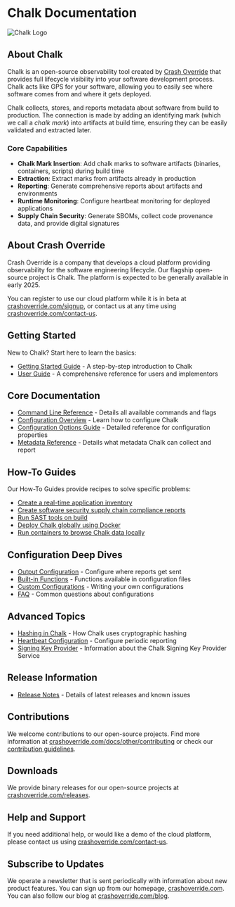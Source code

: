 # Chalk Documentation

![Chalk Logo](../pages/img/documentation.png)

## About Chalk

Chalk is an open-source observability tool created by [Crash Override](https://crashoverride.com)
that provides full lifecycle visibility into your software development process. Chalk acts like GPS
for your software, allowing you to easily see where software comes from and where it gets deployed.

Chalk collects, stores, and reports metadata about software from build to production. The connection
is made by adding an identifying mark (which we call a _chalk mark_) into artifacts at build time,
ensuring they can be easily validated and extracted later.

### Core Capabilities

- **Chalk Mark Insertion**: Add chalk marks to software artifacts (binaries, containers, scripts)
  during build time
- **Extraction**: Extract marks from artifacts already in production
- **Reporting**: Generate comprehensive reports about artifacts and environments
- **Runtime Monitoring**: Configure heartbeat monitoring for deployed applications
- **Supply Chain Security**: Generate SBOMs, collect code provenance data, and provide digital
  signatures

## About Crash Override

Crash Override is a company that develops a cloud platform providing observability for the software
engineering lifecycle. Our flagship open-source project is Chalk. The platform is expected to be
generally available in early 2025.

You can register to use our cloud platform while it is in beta at
[crashoverride.com/signup](https://crashoverride.com/signup), or contact us at any time using
[crashoverride.com/contact-us](https://crashoverride.com/contact-us).

## Getting Started

New to Chalk? Start here to learn the basics:

- [Getting Started Guide](./chalk/getting-started.md) - A step-by-step introduction to Chalk
- [User Guide](./chalk/user-guide.md) - A comprehensive reference for users and implementors

## Core Documentation

- [Command Line Reference](./chalk/command-line.md) - Details all available commands and flags
- [Configuration Overview](./chalk/config-overview.md) - Learn how to configure Chalk
- [Configuration Options Guide](./chalk/config-overview/config-file.md) - Detailed reference for
  configuration properties
- [Metadata Reference](./chalk/config-overview/metadata.md) - Details what metadata Chalk can
  collect and report

## How-To Guides

Our How-To Guides provide recipes to solve specific problems:

- [Create a real-time application inventory](./how-to-guides/how-to-create-a-real-time-application-inventory.md)
- [Create software security supply chain compliance reports](./how-to-guides/how-to-create-software-security-supply-chain-compliance-reports-automatically.md)
- [Run SAST tools on build](./how-to-guides/how-to-automatically-run-sast-tools-on-build.md)
- [Deploy Chalk globally using Docker](./how-to-guides/how-to-deploy-chalk-globally-using-docker.md)
- [Run containers to browse Chalk data locally](./how-to-guides/how-to-run-containers-to-browse-chalk-data-locally.md)

## Configuration Deep Dives

- [Output Configuration](./chalk/config-overview/output-config.md) - Configure where reports get
  sent
- [Built-in Functions](./chalk/config-overview/builtins.md) - Functions available in configuration
  files
- [Custom Configurations](./chalk/config-overview/custom-config.md) - Writing your own
  configurations
- [FAQ](./chalk/config-overview/faq.md) - Common questions about configurations

## Advanced Topics

- [Hashing in Chalk](./chalk/hashing.md) - How Chalk uses cryptographic hashing
- [Heartbeat Configuration](./chalk/heartbeat.md) - Configure periodic reporting
- [Signing Key Provider](./chalk/signing-key-provider.md) - Information about the Chalk Signing Key
  Provider Service

## Release Information

- [Release Notes](./chalk/release-notes.md) - Details of latest releases and known issues

## Contributions

We welcome contributions to our open-source projects. Find more information at
[crashoverride.com/docs/other/contributing](https://crashoverride.com/docs/other/contributing) or
check our [contribution guidelines](./overview.md).

## Downloads

We provide binary releases for our open-source projects at [crashoverride.com/releases](https://crashoverride.com/downloads).

## Help and Support

If you need additional help, or would like a demo of the cloud platform, please contact us using
[crashoverride.com/contact-us](https://crashoverride.com/contact-us).

## Subscribe to Updates

We operate a newsletter that is sent periodically with information about new product features. You
can sign up from our homepage, [crashoverride.com](https://crashoverride.com). You can also follow
our blog at [crashoverride.com/blog](https://crashoverride.com/blog).
